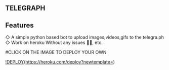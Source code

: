 ## TELEGRAPH

## Features 
◇ A simple python based bot to upload images,videos,gifs to the telegra.ph
◇ Work on heroku Without any issues 🥲🥲, etc.

#CLICK ON THE IMAGE TO DEPLOY YOUR OWN

[!DEPLOY](https://telegra.ph/file/3add51ef0351f4ea0dac6.jpg)(https://heroku.com/deploy?newtemplate=)

